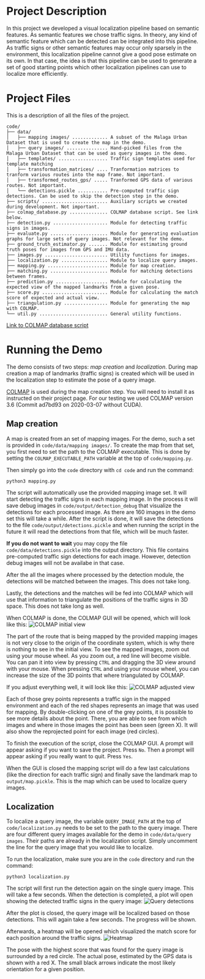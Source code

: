 # Project Description

In this project we developed a visual localization pipeline based on semantic features.
As semantic features we chose traffic signs.
In theory, any kind of semantic feature which can be detected can be integrated into this pipeline.
As traffic signs or other semantic features may occur only sparsely in the environment, this localization pipeline cannot give a good pose estimate on its own.
In that case, the idea is that this pipeline can be used to generate a set of good starting points which other localization pipelines can use to localize more efficiently.

# Project Files

This is a description of all the files of the project.

```
code/
├── data/
│   ├── mapping images/ ............. A subset of the Malaga Urban Dataset that is used to create the map in the demo.
│   ├── query images/ ............... Hand-picked files from the Malaga Urban Dataset that can be used as query images in the demo.
│   ├── templates/ .................. Traffic sign templates used for template matching
│   ├── transformation_matrices/ .... Tranformation matrices to tranform various routes into the map frame. Not important.
│   ├── transformed_routes_gps/ ..... Tranformed GPS data of various routes. Not important.
│   └── detections.pickle ........... Pre-computed traffic sign detections. Can be used to skip the detection step in the demo.
├── scripts/ ........................ Auxiliary scripts we created during development. Not important.
├── colmap_database.py .............. COLMAP database script. See link below.
├── detection.py .................... Module for detecting traffic signs in images.
├── evaluate.py ..................... Module for generating evaluation graphs for large sets of query images. Not relevant for the demo.
├── ground_truth_estimator.py ....... Module for estimating ground truth poses for images from GPS and IMU data.
├── images.py ....................... Utility functions for images.
├── localization.py ................. Module to localize query images.
├── mapping.py ...................... Module for map creation.
├── matching.py ..................... Module for matching detections between frames.
├── prediction.py ................... Module for calculating the expected view of the mapped landmarks from a given pose.
├── score.py ........................ Module for calculating the match score of expected and actual view.
├── triangulation.py ................ Module for generating the map with COLMAP.
└── util.py ......................... General utility functions.
```
[Link to COLMAP database script](https://github.com/colmap/colmap/blob/dev/scripts/python/database.py)

# Running the Demo

The demo consists of two steps: _map creation_ and _localization_.
During map creation a map of landmarks (traffic signs) is created which will be used in the localization step to estimate the pose of a query image.

[COLMAP](https://github.com/colmap/colmap) is used during the map creation step.
You will need to install it as instructed on their project page.
For our testing we used COLMAP version 3.6 (Commit ad7bd93 on 2020-03-07 without CUDA).

## Map creation

A map is created from an set of mapping images. For the demo, such a set is provided in `code/data/mapping images/`.
To create the map from that set, you first need to set the path to the COLMAP executable.
This is done by setting the `COLMAP_EXECUTABLE_PATH` variable at the top of `code/mapping.py`.

Then simply go into the `code` directory with `cd code` and run the command:
```
python3 mapping.py
```
The script will automatically use the provided mapping image set.
It will start detecting the traffic signs in each mapping image.
In the process it will save debug images in `code/output/detection_debug` that visualize the detections for each processed image.
As there are 160 images in the demo set this will take a while.
After the script is done, it will save the detections to the file `code/output/detections.pickle` and when running the script in the future it will read the detections from that file, which will be much faster.

**If you do not want to wait** you may copy the file `code/data/detections.pickle` into the output directory.
This file contains pre-computed traffic sign detections for each image.
However, detection debug images will not be availabe in that case.

After the all the images where processed by the detection module, the detections will be matched between the images.
This does not take long.

Lastly, the detections and the matches will be fed into COLMAP which will use that information to triangulate the positions of the traffic signs in 3D space.
This does not take long as well.

When COLMAP is done, the COLMAP GUI will be opened, which will look like this:
![COLMAP initial view](demo_images/colmap_initial.png)

The part of the route that is being mapped by the provided mapping images is not very close to the origin of the coordinate system, which is why there is nothing to see in the initial view.
To see the mapped images, zoom out using your mouse wheel.
As you zoom out, a red line will become visible.
You can pan it into view by pressing `CTRL` and dragging the 3D view around with your mouse.
When pressing `CTRL` and using your mouse wheel, you can increase the size of the 3D points that where triangulated by COLMAP.

If you adjust everything well, it will look like this:
![COLMAP adjusted view](demo_images/colmap_adjusted.png)

Each of those grey points represents a traffic sign in the mapped environment and each of the red shapes represents an image that was used for mapping.
By double-clicking on one of the grey points, it is possible to see more details about the point.
There, you are able to see from which images and where in those images the point has been seen (green X).
It will also show the reprojected point for each image (red circles).

To finish the execution of the script, close the COLMAP GUI.
A prompt will appear asking if you want to save the project. Press `No`.
Then a prompt will appear asking if you really want to quit. Press `Yes`.

When the GUI is closed the mapping script will do a few last calculations (like the direction for each traffic sign) and finally save the landmark map to `output/map.pickle`.
This is the map which can be used to localize query images.

## Localization

To localize a query image, the variable `QUERY_IMAGE_PATH` at the top of `code/localization.py` needs to be set to the path to the query image.
There are four different query images available for the demo in `code/data/query images`.
Their paths are already in the localization script.
Simply uncomment the line for the query image that you would like to localize.

To run the localization, make sure you are in the `code` directory and run the command:
```
python3 localization.py
```

The script will first run the detection again on the single query image.
This will take a few seconds.
When the detection is completed, a plot will open showing the detected traffic signs in the query image:
![Query detections](demo_images/query_detection.png)

After the plot is closed, the query image will be localized based on those detections.
This will again take a few seconds. The progress will be shown.

Afterwards, a heatmap will be opened which visualized the match score for each position around the traffic signs.
![Heatmap](demo_images/query_heatmap.png)

The pose with the highest score that was found for the query image is surrounded by a red circle.
The actual pose, estimated by the GPS data is shown with a red X.
The small black arrows indicate the most likely orientation for a given position.
